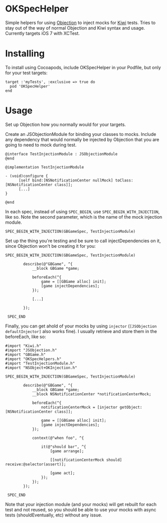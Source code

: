 OKSpecHelper
==============

Simple helpers for using [Objection](https://github.com/atomicobject/objection) to inject mocks for [Kiwi](https://github.com/allending/Kiwi) tests. Tries to stay out of the way of normal Objection and Kiwi syntax and usage.
Currently targets iOS 7 with XCTest.

# Installing
To install using Cocoapods, include OKSpecHelper in your Podfile, but only for your test targets:

```
target :'myTests', :exclusive => true do
  pod 'OKSpecHelper'
end
```

# Usage
Set up Objection how you normally would for your targets. 

Create an JSObjectionModule for binding your classes to mocks. Include any dependency that would normally be injected by Objection that you are going to need to mock during test.

```
@interface TestInjectionModule : JSObjectionModule
@end

@implementation TestInjectionModule

- (void)configure {
      [self bind:[NSNotificationCenter nullMock] toClass:[NSNotificationCenter class]];
      [...]
}

@end
```

In each spec, instead of using ```SPEC_BEGIN```, use ```SPEC_BEGIN_WITH_INJECTION```, like so. Note the second parameter, which is the name of the mock injection module.

```
SPEC_BEGIN_WITH_INJECTION(GBGameSpec, TestInjectionModule)
```

Set up the thing you're testing and be sure to call injectDependencies on it, since Objection won't be creating it for you:

```
SPEC_BEGIN_WITH_INJECTION(GBGameSpec, TestInjectionModule)

        describe(@"GBGame", ^{
            __block GBGame *game;

            beforeEach(^{
                game = [[GBGame alloc] init];
                [game injectDependencies];
            });

            [...]

        });

 SPEC_END
```

Finally, you can get ahold of your mocks by using ```injector``` (```[JSObjection defaultInjector]``` also works fine). I usually retrieve and store them in the beforeEach, like so:

```
#import "Kiwi.h"
#import "JSObjection.h"
#import "GBGame.h"
#import "OKSpecHelpers.h"
#import "TestInjectionModule.h"
#import "NSObject+OKInjection.h"

SPEC_BEGIN_WITH_INJECTION(GBGameSpec, TestInjectionModule)

        describe(@"GBGame", ^{
            __block GBGame *game;
            __block NSNotificationCenter *notificationCenterMock;

            beforeEach(^{
                notificationCenterMock = [injector getObject:[NSNotificationCenter class]];

                game = [[GBGame alloc] init];
                [game injectDependencies];
            });

            context(@"when foo", ^{

                it(@"should bar", ^{
                    [game arrange];

                    [[notificationCenterMock should] receive:@selector(assert)];

                    [game act];
                });
            });
        });

 SPEC_END
```

Note that your injection module (and your mocks) will get rebuilt for each test and not reused, so you should be able to use your mocks with async tests (shouldEventually, etc) without any issue.

